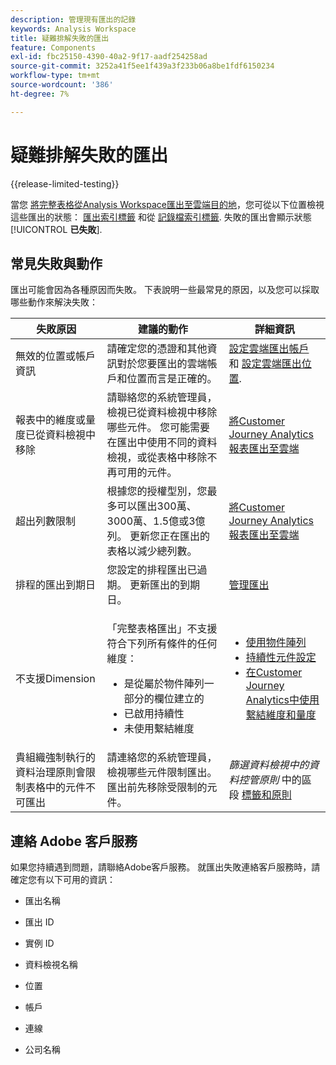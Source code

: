 ```yaml
---
description: 管理現有匯出的記錄
keywords: Analysis Workspace
title: 疑難排解失敗的匯出
feature: Components
exl-id: fbc25150-4390-40a2-9f17-aadf254258ad
source-git-commit: 3252a41f5ee1f439a3f233b06a8be1fdf6150234
workflow-type: tm+mt
source-wordcount: '386'
ht-degree: 7%

---
```


# 疑難排解失敗的匯出

{{release-limited-testing}}

當您 [將完整表格從Analysis Workspace匯出至雲端目的地](/help/analysis-workspace/export/export-cloud.md)，您可從以下位置檢視這些匯出的狀態： [匯出索引標籤](/help/components/exports/manage-exports.md) 和從 [記錄檔索引標籤](/help/components/exports/manage-export-logs.md). 失敗的匯出會顯示狀態 [!UICONTROL **已失敗**].

## 常見失敗與動作

匯出可能會因為各種原因而失敗。 下表說明一些最常見的原因，以及您可以採取哪些動作來解決失敗：

| 失敗原因 | 建議的動作 | 詳細資訊 |
|---------|----------|---------|
| 無效的位置或帳戶資訊 | 請確定您的憑證和其他資訊對於您要匯出的雲端帳戶和位置而言是正確的。 | [設定雲端匯出帳戶](/help/components/exports/cloud-export-accounts.md) 和 [設定雲端匯出位置](/help/components/exports/cloud-export-locations.md). |
| 報表中的維度或量度已從資料檢視中移除 | 請聯絡您的系統管理員，檢視已從資料檢視中移除哪些元件。 您可能需要在匯出中使用不同的資料檢視，或從表格中移除不再可用的元件。 | [將Customer Journey Analytics報表匯出至雲端](/help/analysis-workspace/export/export-cloud.md) |
| 超出列數限制 | 根據您的授權型別，您最多可以匯出300萬、3000萬、1.5億或3億列。 更新您正在匯出的表格以減少總列數。 | [將Customer Journey Analytics報表匯出至雲端](/help/analysis-workspace/export/export-cloud.md) |
| 排程的匯出到期日 | 您設定的排程匯出已過期。 更新匯出的到期日。 | [管理匯出](/help/components/exports/manage-exports.md) |
| 不支援Dimension | <p>「完整表格匯出」不支援符合下列所有條件的任何維度：</p> <ul><li>是從屬於物件陣列一部分的欄位建立的</li><li>已啟用持續性<li>未使用繫結維度</li> | <ul><li>[使用物件陣列](/help/use-cases/object-arrays.md)</li><li>[持續性元件設定](/help/data-views/component-settings/persistence.md)<li>[在Customer Journey Analytics中使用繫結維度和量度](/help/use-cases/data-views/binding-dimensions-metrics.md)</li> |
| 貴組織強制執行的資料治理原則會限制表格中的元件不可匯出 | 請連絡您的系統管理員，檢視哪些元件限制匯出。 匯出前先移除受限制的元件。 | *篩選資料檢視中的資料控管原則* 中的區段 [標籤和原則](/help/data-views/data-governance.md) |

## 連絡 Adobe 客戶服務

如果您持續遇到問題，請聯絡Adobe客戶服務。 就匯出失敗連絡客戶服務時，請確定您有以下可用的資訊：

* 匯出名稱

* 匯出 ID

* 實例 ID

* 資料檢視名稱

* 位置

* 帳戶

* 連線

* 公司名稱
